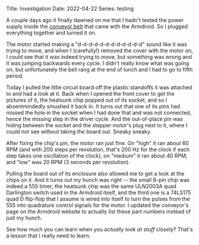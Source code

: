 Title: Investigation
Date: 2022-04-22
Series: testing

A couple days ago it finally dawned on me that I hadn't tested the power supply inside the [conveyor belt](/armdroid/page/images/conveyor.html) that came with the Armdroid. So I plugged everything together and turned it on.

The motor started making a "d-d-d-d-d-d-d-d-d-d-d-d" sound like it was trying to move, and when I (carefully!) removed the cover with the motor on, I could see that it was indeed trying to move, but something was wrong and it was jumping backwards every cycle. I didn't really know what was going on, but unfortunately the bell rang at the end of lunch and I had to go to fifth period.

Today I pulled the little circuit board off the plastic standoffs it was attached to and had a look at it. Back when I opened the front cover to get the pictures of it, the heatsunk chip popped out of its socket, and so I absentmindedly smushed it back in. It turns out that one of its pins had missed the hole in the socket when I had done that and was not connected, hence the missing step in the driver cycle. And the out-of-place pin was hiding between the socket and the stepper motor's plug next to it, where I could not see without taking the board out. Sneaky sneaky.

After fixing the chip's pin, the motor ran just fine. On "high" it ran about 60 RPM (and with 200 steps per revolution, that's 200 Hz for the clock if each step takes one oscillation of the clock), on "medium" it ran about 40 RPM, and "low" was 20 RPM (3 seconds per revolution).

Pulling the board out of its enclosure also allowed me to get a look at the chips on it. And it turns out my hunch was right -- the small 8-pin chip was indeed a 555 timer, the heatsunk chip was the same ULN2003A quad Darlington switch used in the Armdroid itself, and the third one is a 74LS175 quad D flip-flop that I assume is wired into itself to turn the pulses from the 555 into quadrature control signals for the motor. I updated the conveyor's page on the Armdroid website to actually list these part numbers instead of just my hunch.

See how much you can learn when you *actually look at stuff closely*? That's a lesson that I really need to learn.
